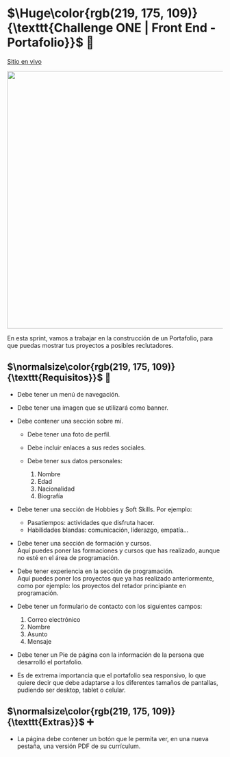 # $\Huge\color{rgb(219, 175, 109)}{\texttt{Challenge ONE | Front End -  Portafolio}}$ 🤡

[Sitio en vivo](https://blackpachamame.github.io/desafíos-oracle/portfolio/)

<p align="center" >
     <img width="600" heigth="600" src="https://user-images.githubusercontent.com/101413385/169097543-d5ada41e-7db8-481d-9d89-cef4efdf7e05.png">
</p>

En esta sprint, vamos a trabajar en la construcción de un Portafolio, para que puedas mostrar tus proyectos a posibles reclutadores.

## $\normalsize\color{rgb(219, 175, 109)}{\texttt{Requisitos}}$ 📌

-   Debe tener un menú de navegación.
-   Debe tener una imagen que se utilizará como banner.
-   Debe contener una sección sobre mí.
    
    -   Debe tener una foto de perfil.
    -   Debe incluir enlaces a sus redes sociales.
    -   Debe tener sus datos personales:
        
         1) Nombre
         2) Edad
         3) Nacionalidad
         4) Biografía
        
-   Debe tener una sección de Hobbies y Soft Skills. Por ejemplo:  
	   - Pasatiempos: actividades que disfruta hacer.  
	   - Habilidades blandas: comunicación, liderazgo, empatía…
-   Debe tener una sección de formación y cursos.  
    Aquí puedes poner las formaciones y cursos que has realizado, aunque no esté en el área de programación.
-   Debe tener experiencia en la sección de programación.  
    Aquí puedes poner los proyectos que ya has realizado anteriormente, como por ejemplo: los proyectos del retador principiante en programación.
-   Debe tener un formulario de contacto con los siguientes campos:
    
	 1) Correo electrónico
     2) Nombre
     3) Asunto
     4) Mensaje
    
-   Debe tener un Pie de página con la información de la persona que desarrolló el portafolio.
-   Es de extrema importancia que el portafolio sea responsivo, lo que quiere decir que debe adaptarse a los diferentes tamaños de pantallas, pudiendo ser desktop, tablet o celular.

## $\normalsize\color{rgb(219, 175, 109)}{\texttt{Extras}}$ ➕

- La página debe contener un botón que le permita ver, en una nueva pestaña, una versión PDF de su currículum.